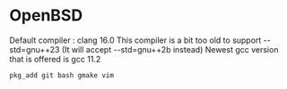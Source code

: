 # OpenBSD


Default compiler : clang 16.0
This compiler is a bit too old to support --std=gnu++23
(It will accept --std=gnu++2b instead)
Newest gcc version that is offered is gcc 11.2



```
pkg_add git bash gmake vim

```